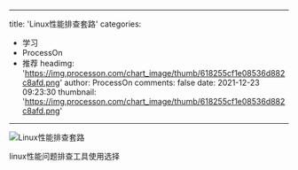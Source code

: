 
---
title: 'Linux性能排查套路'
categories: 
 - 学习
 - ProcessOn
 - 推荐
headimg: 'https://img.processon.com/chart_image/thumb/618255cf1e08536d882c8afd.png'
author: ProcessOn
comments: false
date: 2021-12-23 09:23:30
thumbnail: 'https://img.processon.com/chart_image/thumb/618255cf1e08536d882c8afd.png'
---

<div>   
<img class="thumb" alt="Linux性能排查套路" src="https://img.processon.com/chart_image/thumb/618255cf1e08536d882c8afd.png" referrerpolicy="no-referrer">
<p>linux性能问题排查工具使用选择</p>  
</div>
            
